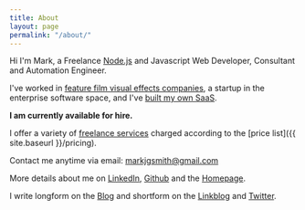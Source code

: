 ```yaml
---
title: About
layout: page
permalink: "/about/"
---
```


Hi I'm Mark, a Freelance [Node.js](https://en.wikipedia.org/wiki/Node.js) and Javascript Web Developer, Consultant and Automation Engineer. 

I've worked in [feature film visual effects companies](https://blog.markjgsmith.com/2020/11/24/what-its-like-working-in-tech-in-the-visual-effects-industry.html), a startup in the enterprise software space, and I've [built my own SaaS](https://blog.markjgsmith.com/2020/11/26/looking-back-at-linkblogdotio.html).

**I am currently available for hire.**

I offer a variety of [freelance services](https://blog.markjgsmith.com/2018/07/04/decription-of-my-freelance-nodejs-software-services.html) charged according to the [price list]({{ site.baseurl }}/pricing).

Contact me anytime via email: markjgsmith@gmail.com

More details about me on [LinkedIn](https://www.linkedin.com/in/markjgsmith), [Github](https://github.com/mjgs) and the [Homepage](https://markjgsmith.com).

I write longform on the [Blog](https://blog.markjgsmith.com) and shortform on the [Linkblog](https://links.markjgsmith.com) and [Twitter](https://twitter.com/markjgsmith).

